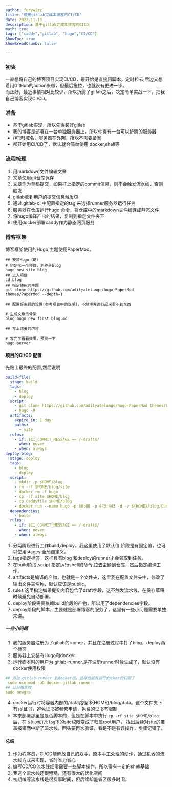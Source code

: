 ```yaml
---
author: furywizz
title: "使用gitlab完成本博客的CI/CD"
date: 2022-11-18
description: 基于gitlab完成本博客的CICD
math: true
tags: ["caddy","gitlab", "hugo","CI/CD"]
ShowToc: true
ShowBreadCrumbs: false

---
```


### 初衷
一直想将自己的博客项目实现CI/CD，最开始是直接用脚本，定时拉去,后边又想着用GitHub的action来做，但最后拖拉，也就没有更进一步。       
而正好，最近事情相对比较少，所以折腾了gitlab之后，决定简单实战一下，把我自己博客实现CI/CD。

### 准备
- 基于gitlab实现，所以先得装好gitlab
- 我的博客是部署在一台单独服务器上，所以你得有一台可以折腾的服务器
- (可选)域名，服务器在外网，所以不需要备案
- 都开始用CI/CD了，默认就会简单使用 docker,shell等

### 流程梳理
1. 用markdown文件编辑文章
2. 文章使用git仓库保存
3. 文章作为草稿提交，如果打上指定的commit信息，则不会触发流水线，否则触发 
4. gitlab收到用户的提交信息触发CI
5. 通过.gitlab-ci 中配置指定的tag,来选择runner服务器运行任务
6. 服务器在仓库运行hugo 命令，将仓库中的markdown文件编译成静态文件
7. 将hugo编译产出的结果，复制到指定文件夹下
8. 使用docker部署caddy作为静态网页服务

### 博客框架
博客框架使用的Hugo,主题使用PaperMod。
```shell
## 安装Hugo（略）
# 初始化一个项目，名称是blog
hugo new site blog  
## 进入项目
cd blog
## 指定使用的主题
git clone https://github.com/adityatelange/hugo-PaperMod themes/PaperMod --depth=1

## 配置好主题的设置(参考项目中的说明)，不然博客运行起来看不到东西

# 生成文章的骨架
blog hugo new first_blog.md

## 写上你要的内容

# 写完了看看效果，预览一下
hugo server
```

#### 项目的CI/CD 配置
先贴上最终的配置,然后说明
```yaml
build-file:
  stage: build
  tags:
    - blog
    - deploy
  script:
    - git clone https://github.com/adityatelange/hugo-PaperMod themes/PaperMod --depth=1
    - hugo -D
  artifacts:
    expire_in: 1 day
    paths:
      - site
  rules:
    - if: $CI_COMMIT_MESSAGE =~ /-draft$/
      when: never
    - when: always 
deploy-blog:
  stage: deploy
  tags:
    - blog
    - deploy
  script:
    - mkdir -p $HOME/blog
    - rm -rf $HOME/blog/site
    - docker rm -f hugo
    - cp -rf site $HOME/blog
    - cp Caddyfile $HOME/blog
    - docker run --name hugo -p 80:80 -p 443:443 -d -v ${HOME}/blog/Caddyfile:/etc/caddy/Caddyfile -v ${HOME}/blog/site:/var/www  -v ${HOME}/blog/config:/config -v ${HOME}/blog/data:/data -e TZ=Asia/Shanghai caddy
  dependencies:
    - build
  rules:
    - if: $CI_COMMIT_MESSAGE =~ /-draft$/
      when: never
    - when: always
```
1. 分两阶段进行工作build,deploy，我这里使用了默认值,阶段是有固定值，也可以使用stages 全局自定义。
2. tags指定标签，这样具有blog 和deploy的runner才会领取到任务。
3. 在build阶段,script 指定运行shell的命令,拉去主题到仓库，然后指定编译工作。
4. artifacts是编译的产物，也就是一个文件夹，这里我在配置文件夹中，修改了输出文件夹名称，默认应该是public。
5. rules 这里指定如果提交内容包含了draft字段，这不触发流水线，在保存草稿时候避免自动部署。
6. deploy阶段需要依赖build阶段的产物，所以用了dependencies字段。
7. deploy阶段的脚本，主要就是部署博客的服务了，这里有一些小问题需要单独来讲。

##### 一些小问题
1. 我的服务器注册为了gitlab的runner，并且在注册过程中打了blog，deploy两个标签
2. 服务器上安装有Hugo和docker
3. 运行脚本时的用户为 gitlab-runner,是在注册runner时候生成了，默认没有docker使用权限
```yaml
## 添加 gitlab-runner 到docker组，这样他就有运行docker的权限了
 sudo usermod -aG docker gitlab-runner
## 让分组生效
sudo newgrp
```
4. docker运行时将容器内部的/data路径 ${HOME}/blog/data。这个文件夹下有ssl证书，避免证书被频繁申请，免费的证书有限制
5. 本来部署那里是是否脚本的，但是在脚本中执行 `cp -rf site $HOME/blog` 后，在 `${HOME}/blog`下的site权限变成了归属root用户，
找出后续对site的覆盖报错而中断了流水线。回头要再次验证，看是不是有误操作，步骤记错了。

#### 总结
1. 作为程序员，CI/CD能解放自己的双手，原本手工处理的动作，通过机器的流水线方式来实现，省时省力省心
2. 编写CD/CD流水线经常需要一些脚本操作，所以得有一定的shell基础
3. 我这个流水线还很粗糙，还有很大的优化空间
4. 初期编写流水线是很费事时间，但后续却能省区很多时间。
